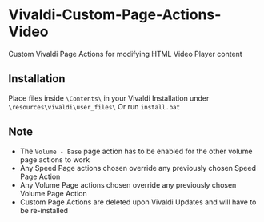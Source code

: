# Vivaldi-Custom-Page-Actions-Video
Custom Vivaldi Page Actions for modifying HTML Video Player content

## Installation
Place files inside ```\Contents\``` in your Vivaldi Installation under ```\resources\vivaldi\user_files\```
Or
run ```install.bat```

## Note
* The ```Volume - Base``` page action has to be enabled for the other volume page actions to work
* Any Speed Page actions chosen override any previously chosen Speed Page Action
* Any Volume Page actions chosen override any previously chosen Volume Page Action
* Custom Page Actions are deleted upon Vivaldi Updates and will have to be re-installed
